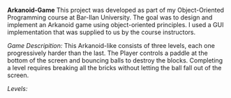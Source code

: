 **Arkanoid-Game**
This project was developed as part of my Object-Oriented Programming course at Bar-Ilan University. The goal was to design and implement an Arkanoid game using object-oriented principles. I used a GUI implementation that was supplied to us by the course instructors.

*Game Descripition:*
This Arkanoid-like consists of three levels, each one progressively harder than the last. The Player controls a paddle at the bottom of the screen and bouncing balls to destroy the blocks. Completing a level requires breaking all the bricks without letting the ball fall out of the screen.

*Levels:*
